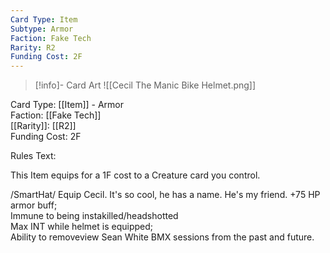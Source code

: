 ```yaml
---
Card Type: Item
Subtype: Armor
Faction: Fake Tech
Rarity: R2
Funding Cost: 2F
---
```

> [!info]- Card Art
> ![[Cecil The Manic Bike Helmet.png]]

Card Type: [[Item]] - Armor  
Faction: [[Fake Tech]]  
[[Rarity]]: [[R2]]  
Funding Cost: 2F  

Rules Text:  

This Item equips for a 1F cost to a Creature card you control.  

/SmartHat/ Equip Cecil. It's so cool, he has a name. He's my friend.
+75 HP armor buff;  
Immune to being instakilled/headshotted  
Max INT while helmet is equipped;  
Ability to removeview Sean White BMX sessions from the past and future.  